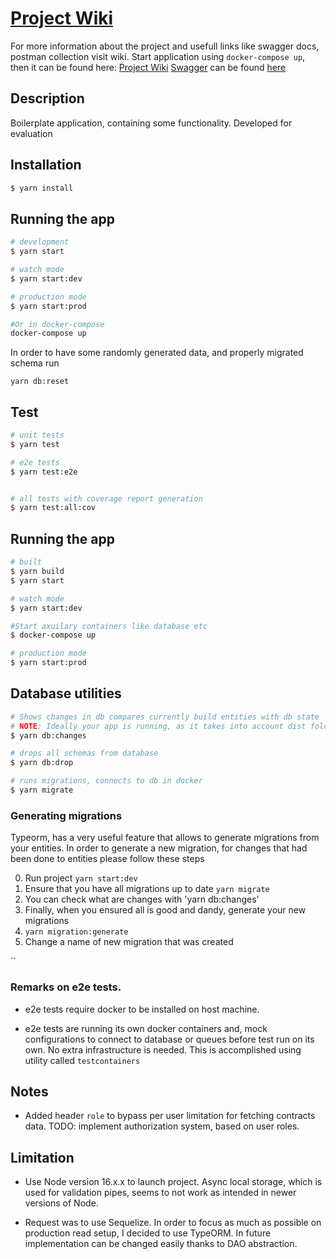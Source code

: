 # [Project Wiki](http://localhost:8080/wiki)
For more information about the project and usefull links like swagger docs, postman collection visit wiki.
Start application using `docker-compose up`, then
it can be found here: [Project Wiki](http://localhost:8080/wiki)
[Swagger](http://localhost:8080/docs) can be found [here](http://localhost:8080/docs)

## Description

Boilerplate application, containing some functionality. Developed for evaluation

## Installation

```bash
$ yarn install
```

## Running the app

```bash
# development
$ yarn start

# watch mode
$ yarn start:dev

# production mode
$ yarn start:prod

#Or in docker-compose
docker-compose up

```

In order to have some randomly generated data, and properly migrated schema run

```
yarn db:reset
```
## Test

```bash
# unit tests
$ yarn test

# e2e tests
$ yarn test:e2e


# all tests with coverage report generation
$ yarn test:all:cov


```

## Running the app

```bash
# built
$ yarn build
$ yarn start

# watch mode
$ yarn start:dev

#Start axuilary containers like database etc
$ docker-compose up

# production mode
$ yarn start:prod
```

## Database utilities
```bash
# Shows changes in db compares currently build entities with db state
# NOTE: Ideally your app is running, as it takes into account dist folder
$ yarn db:changes 

# drops all schemas from database
$ yarn db:drop

# runs migrations, connects to db in docker
$ yarn migrate

```
### Generating migrations

 Typeorm, has a very useful feature that allows to generate migrations
from your entities.
In order to generate a new migration, for changes that had been done to entities please follow these steps

0. Run project `yarn start:dev`
1. Ensure that you have all migrations up to date `yarn migrate`
2. You can check what are changes with 'yarn db:changes'
3. Finally, when you ensured all is good and dandy, generate your new migrations
4. `yarn migration:generate`
5. Change a name of new migration that was created


``

### Remarks on e2e tests.
- e2e tests require docker to be installed on host machine.

- e2e tests are running its own docker containers and, mock configurations to
  connect to database or queues before test run on its own. No extra infrastructure
  is needed. This is accomplished using utility called `testcontainers`


## Notes
- Added header `role` to bypass per user limitation for fetching contracts data. TODO: implement authorization system, based on user roles.

## Limitation

- Use Node version 16.x.x to launch project. Async local storage, which is used for validation pipes, seems to not work as intended in newer versions of Node.

- Request was to use Sequelize. In order to focus as much as possible on production read setup, I decided to use TypeORM. In future implementation can be changed easily thanks to DAO abstraction.
